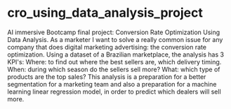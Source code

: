 # cro_using_data_analysis_project
AI immersive Bootcamp final project: Conversion Rate Optimization Using Data Analysis.
As a marketer I want to solve a really common issue for any company that does digital marketing advertising: the conversion rate optimization.
Using a dataset of a Brazilian marketplace, the analysis has 3 KPI's: 
Where: to find out where the best sellers are, which delivery timing.
When: during which season do the sellers sell more?
What: which type of products are the top sales?
This analysis is a preparation for a better segmentation for a marketing team and also a preparation for a machine learning linear regression model, 
in order to predict which dealers will sell more.
